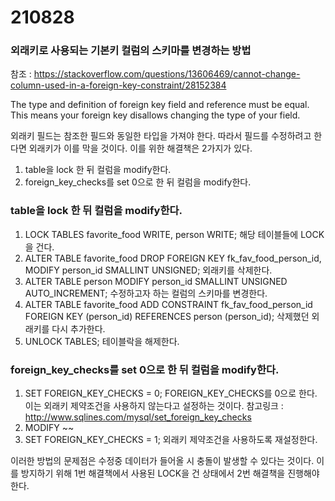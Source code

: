 # 210828
### 외래키로 사용되는 기본키 컬럼의 스키마를 변경하는 방법
참조 : https://stackoverflow.com/questions/13606469/cannot-change-column-used-in-a-foreign-key-constraint/28152384

The type and definition of foreign key field and reference must be equal.</br>
This means your foreign key disallows changing the type of your field.

외래키 필드는 참조한 필드와 동일한 타입을 가져야 한다. 따라서 필드를 수정하려고 한다면 외래키가 이를 막을 것이다.
이를 위한 해결책은 2가지가 있다.
1. table을 lock 한 뒤 컬럼을 modify한다.
2. foreign_key_checks를 set 0으로 한 뒤 컬럼을 modify한다.

### table을 lock 한 뒤 컬럼을 modify한다.
1. LOCK TABLES favorite_food WRITE, person WRITE;
해당 테이블들에 LOCK을 건다.
2. ALTER TABLE favorite_food DROP FOREIGN KEY fk_fav_food_person_id, MODIFY person_id SMALLINT UNSIGNED;
외래키를 삭제한다.
3. ALTER TABLE person MODIFY person_id SMALLINT UNSIGNED AUTO_INCREMENT;
수정하고자 하는 컬럼의 스키마를 변경한다.
4. ALTER TABLE favorite_food ADD CONSTRAINT fk_fav_food_person_id FOREIGN KEY (person_id) REFERENCES person (person_id);
삭제했던 외래키를 다시 추가한다.
5. UNLOCK TABLES;
테이블락을 해제한다.

### foreign_key_checks를 set 0으로 한 뒤 컬럼을 modify한다.
1. SET FOREIGN_KEY_CHECKS = 0;
FOREIGN_KEY_CHECKS를 0으로 한다. 이는 외래키 제약조건을 사용하지 않는다고 설정하는 것이다.
참고링크 : http://www.sqlines.com/mysql/set_foreign_key_checks
2. MODIFY ~~
3. SET FOREIGN_KEY_CHECKS = 1;
외래키 제약조건을 사용하도록 재설정한다.

이러한 방법의 문제점은 수정중 데이터가 들어올 시 충돌이 발생할 수 있다는 것이다.
이를 방지하기 위해 1번 해결책에서 사용된 LOCK을 건 상태에서 2번 해결책을 진행해야 한다.</br> 
